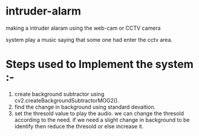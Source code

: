 # intruder-alarm
making a intruder alaram using the web-cam or CCTV camera

system play a music saying that some one had enter the cctv area. 

# Steps used to Implement the system :-
1. create background subtractor using
cv2.createBackgroundSubtractorMOG2().
2. find the change in background using standard devaition.
3. set the thresold value to play the audio.
we can change the thresold according to the need. if we need a slight
change in background to be identify then reduce the thresold or else
increase it.
